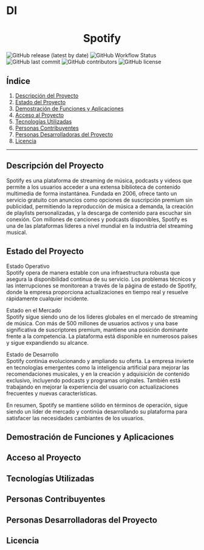 # DI
<h1 align="center"> Spotify </h1>

![GitHub release (latest by date)](https://img.shields.io/github/v/release/usuario/proyecto)
![GitHub Workflow Status](https://img.shields.io/github/actions/workflow/status/usuario/proyecto/main.yml)
![GitHub last commit](https://img.shields.io/github/last-commit/usuario/proyecto)
![GitHub contributors](https://img.shields.io/github/contributors/usuario/proyecto)
![GitHub license](https://img.shields.io/github/license/usuario/proyecto)

## Índice

1. [Descripción del Proyecto](#descripción-del-proyecto)
2. [Estado del Proyecto](#estado-del-proyecto)
3. [Demostración de Funciones y Aplicaciones](#demostración-de-funciones-y-aplicaciones)
4. [Acceso al Proyecto](#acceso-al-proyecto)
5. [Tecnologías Utilizadas](#tecnologías-utilizadas)
6. [Personas Contribuyentes](#personas-contribuyentes)
7. [Personas Desarrolladoras del Proyecto](#personas-desarrolladoras-del-proyecto)
8. [Licencia](#licencia)

---

## Descripción del Proyecto
Spotify es una plataforma de streaming de música, podcasts y videos que permite a los usuarios acceder a una extensa biblioteca de contenido multimedia de forma instantánea. Fundada en 2006, ofrece tanto un servicio gratuito con anuncios como opciones de suscripción premium sin publicidad, permitiendo la reproducción de música a demanda, la creación de playlists personalizadas, y la descarga de contenido para escuchar sin conexión. Con millones de canciones y podcasts disponibles, Spotify es una de las plataformas líderes a nivel mundial en la industria del streaming musical.

## Estado del Proyecto
Estado Operativo<br>
Spotify opera de manera estable con una infraestructura robusta que asegura la disponibilidad continua de su servicio. Los problemas técnicos y las interrupciones se monitorean a través de la página de estado de Spotify, donde la empresa proporciona actualizaciones en tiempo real y resuelve rápidamente cualquier incidente.<br>

Estado en el Mercado<br>
Spotify sigue siendo uno de los líderes globales en el mercado de streaming de música. Con más de 500 millones de usuarios activos y una base significativa de suscriptores premium, mantiene una posición dominante frente a la competencia. La plataforma está disponible en numerosos países y sigue expandiendo su alcance.<br>

Estado de Desarrollo<br>
Spotify continúa evolucionando y ampliando su oferta. La empresa invierte en tecnologías emergentes como la inteligencia artificial para mejorar las recomendaciones musicales, y en la creación y adquisición de contenido exclusivo, incluyendo podcasts y programas originales. También está trabajando en mejorar la experiencia del usuario con actualizaciones frecuentes y nuevas características.<br>

En resumen, Spotify se mantiene sólido en términos de operación, sigue siendo un líder de mercado y continúa desarrollando su plataforma para satisfacer las necesidades cambiantes de los usuarios.

## Demostración de Funciones y Aplicaciones


## Acceso al Proyecto


## Tecnologías Utilizadas


## Personas Contribuyentes


## Personas Desarrolladoras del Proyecto


## Licencia

